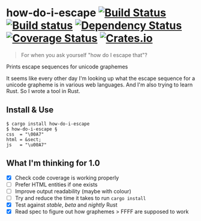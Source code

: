 # how-do-i-escape [![Build Status](https://travis-ci.org/p-jackson/how-do-i-escape.svg?branch=master)](https://travis-ci.org/p-jackson/how-do-i-escape) [![Build status](https://ci.appveyor.com/api/projects/status/tlof6gpgu837vvx7?svg=true)](https://ci.appveyor.com/project/p-jackson/how-do-i-escape) [![Dependency Status](https://dependencyci.com/github/p-jackson/how-do-i-escape/badge)](https://dependencyci.com/github/p-jackson/how-do-i-escape) [![Coverage Status](https://coveralls.io/repos/github/p-jackson/how-do-i-escape/badge.svg?branch=master)](https://coveralls.io/github/p-jackson/how-do-i-escape?branch=master) [![Crates.io](https://img.shields.io/crates/v/how-do-i-escape.svg?maxAge=3600)](https://crates.io/crates/how-do-i-escape)

> For when you ask yourself "how do I escape that"?

Prints escape sequences for unicode graphemes

It seems like every other day I'm looking up what the escape sequence for a
unicode grapheme is in various web languages. And I'm also trying to learn Rust.
So I wrote a tool in Rust.

## Install & Use

```
$ cargo install how-do-i-escape
$ how-do-i-escape §
css  = "\00A7"
html = &sect;
js   = "\u00A7"
```

## What I'm thinking for 1.0

- [x] Check code coverage is working properly
- [ ] Prefer HTML entities if one exists
- [ ] Improve output readability (maybe with colour)
- [ ] Try and reduce the time it takes to run `cargo install`
- [x] Test against *stable*, *beta* and *nightly* Rust
- [x] Read spec to figure out how graphemes > FFFF are supposed to work
